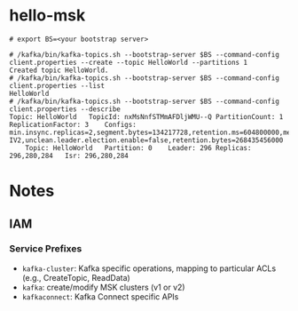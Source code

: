 # hello-msk


```
# export BS=<your bootstrap server>

# /kafka/bin/kafka-topics.sh --bootstrap-server $BS --command-config client.properties --create --topic HelloWorld --partitions 1 
Created topic HelloWorld.
# /kafka/bin/kafka-topics.sh --bootstrap-server $BS --command-config client.properties --list
HelloWorld
# /kafka/bin/kafka-topics.sh --bootstrap-server $BS --command-config client.properties --describe 
Topic: HelloWorld	TopicId: nxMsNnfSTMmAFDljWMU--Q	PartitionCount: 1	ReplicationFactor: 3	Configs: min.insync.replicas=2,segment.bytes=134217728,retention.ms=604800000,message.format.version=2.8-IV2,unclean.leader.election.enable=false,retention.bytes=268435456000
	Topic: HelloWorld	Partition: 0	Leader: 296	Replicas: 296,280,284	Isr: 296,280,284
```

# Notes

## IAM

### Service Prefixes

- `kafka-cluster`: Kafka specific operations, mapping to particular ACLs (e.g., CreateTopic, ReadData)
- `kafka`: create/modify MSK clusters (v1 or v2)
- `kafkaconnect`: Kafka Connect specific APIs